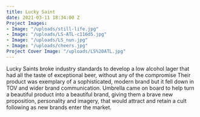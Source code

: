 ```yaml
---
title: Lucky Saint
date: 2021-03-11 18:34:00 Z
Project Images:
- Image: "/uploads/still-life.jpg"
- Image: "/uploads/LS-ATL-c116d5.jpg"
- Image: "/uploads/LS_nun.jpg"
- Image: "/uploads/cheers.jpg"
Project Cover Image: "/uploads/LS%20ATL.jpg"
---
```


Lucky Saints broke industry standards to develop a low alcohol lager that had all the taste of exceptional beer, without any of the compromise Their product  was exemplary of a sophisticated, modern brand but it fell down in TOV and wider brand communication. Umbrella came on board to help turn a beautiful product into a beautiful brand, giving them a brave new proposition, personality and imagery, that would attract and retain a cult following as new brands enter the market.